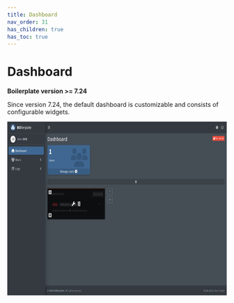 ```yaml
---
title: Dashboard
nav_order: 31
has_children: true
has_toc: true
---
```


# Dashboard

**Boilerplate version >= 7.24**

Since version 7.24, the default dashboard is customizable and consists of configurable widgets.

<a href="/assets/img/dashboard.png" class="img-link"><img src="/assets/img/dashboard.png" style="max-width:100%;height:400px;margin-right:.5rem"/></a>